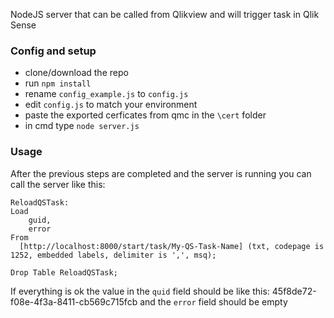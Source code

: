 NodeJS server that can be called from Qlikview and will trigger task in Qlik Sense

### Config and setup

* clone/download the repo
* run `npm install`
* rename `config_example.js` to `config.js`
* edit `config.js` to match your environment
* paste the exported cerficates from qmc in the `\cert` folder
* in cmd type `node server.js`

### Usage

After the previous steps are completed and the server is running you can call the server like this:
```
ReloadQSTask:
Load 
    guid, 
    error
From
  [http://localhost:8000/start/task/My-QS-Task-Name] (txt, codepage is 1252, embedded labels, delimiter is ',', msq);

Drop Table ReloadQSTask;
```

If everything is ok the value in the `quid` field should be like this: 45f8de72-f08e-4f3a-8411-cb569c715fcb and the `error` field should be empty
